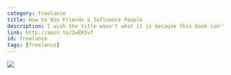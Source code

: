 ```yaml
---
category: freelance
title: How to Win Friends & Influence People
description: I wish the title wasn't what it is because this book isn't malicious at all. It's understanding that in order for people to care what you do you have to treat them like people. You become interesting by being interested in others.
link: http://amzn.to/2wEK5vf
id: freelance
tags: [freelance]
---
```

<a target="_blank"  href="https://www.amazon.com/gp/product/0671027034/ref=as_li_tl?ie=UTF8&camp=1789&creative=9325&creativeASIN=0671027034&linkCode=as2&tag=compassofdesi-20&linkId=67f0d664b489e4921f50ac48597a079a"><img border="0" src="//ws-na.amazon-adsystem.com/widgets/q?_encoding=UTF8&MarketPlace=US&ASIN=0671027034&ServiceVersion=20070822&ID=AsinImage&WS=1&Format=_SL250_&tag=compassofdesi-20" ></a><img src="//ir-na.amazon-adsystem.com/e/ir?t=compassofdesi-20&l=am2&o=1&a=0671027034" width="1" height="1" border="0" alt="" style="border:none !important; margin:0px !important;" />
